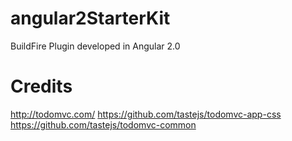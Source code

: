 # angular2StarterKit
BuildFire Plugin developed in Angular 2.0

# Credits
http://todomvc.com/
https://github.com/tastejs/todomvc-app-css
https://github.com/tastejs/todomvc-common